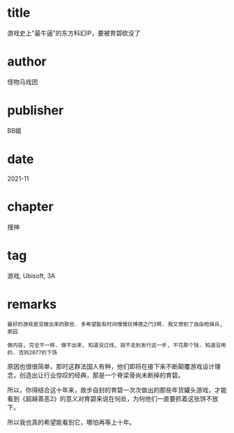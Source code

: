 # title
游戏史上"最牛逼"的东方科幻IP，要被育碧砍没了

# author
怪物马戏团

# publisher
BB姬

# date
2021-11

# chapter
搜神

# tag
游戏, Ubisoft, 3A

# remarks
`最好的游戏是没做出来的那些. 多希望能有时间慢慢玩博德之门3啊. 我又想到了自由枪骑兵, 家园`

`做内容, 完全不一样. 做不出来, 知道没过线, 就不走到发行这一步, 不花那个钱. 知道没用的. 否则2077的下场`

原因也很很简单，那时这群法国人有种，他们即将在接下来不断颠覆游戏设计理念，创造出让行业惊叹的经典，那是一个脊梁骨尚未断掉的育碧。



所以，你得结合这十年来，故步自封的育碧一次次做出的那些年货罐头游戏，才能看到《超越善恶2》的意义对育碧来说在何处，为何他们一直要抓着这张饼不放下。



所以我也真的希望能看到它，哪怕再等上十年。
